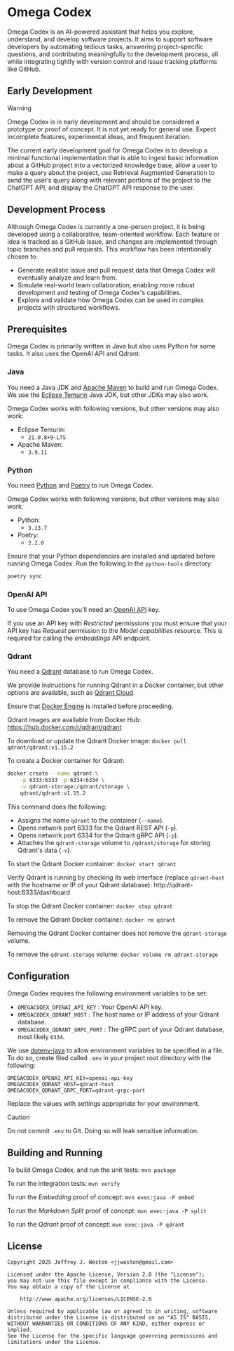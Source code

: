 # Omega Codex

Omega Codex is an AI-powered assistant that helps you explore, understand, and develop software projects.
It aims to support software developers by
automating tedious tasks,
answering project-specific questions, and
contributing meaningfully to the development process,
all while integrating tightly with version control and issue tracking platforms like GitHub.

## Early Development

> [!WARNING]
> Omega Codex is in early development and should be considered a prototype or proof of concept.
> It is not yet ready for general use.
> Expect incomplete features, experimental ideas, and frequent iteration.

The current early development goal for Omega Codex is to develop a minimal functional implementation
that is able to ingest basic information about a GitHub project into a vectorized knowledge base,
allow a user to make a query about the project,
use Retrieval Augmented Generation to send the user’s query
along with relevant portions of the project to the ChatGPT API,
and display the ChatGPT API response to the user.

## Development Process

Although Omega Codex is currently a one-person project,
it is being developed using a collaborative, team-oriented workflow.
Each feature or idea is tracked as a GitHub issue,
and changes are implemented through topic branches and pull requests.
This workflow has been intentionally chosen to:

- Generate realistic issue and pull request data that Omega Codex will eventually analyze and learn from.
- Simulate real-world team collaboration, enabling more robust development and testing of Omega Codex's capabilities.
- Explore and validate how Omega Codex can be used in complex projects with structured workflows.

## Prerequisites

Omega Codex is primarily written in Java but also uses Python for some tasks.
It also uses the OpenAI API and Qdrant.

### Java

You need a Java JDK and [Apache Maven](https://maven.apache.org/) to build and run Omega Codex.
We use the [Eclipse Temurin](https://adoptium.net/temurin/) Java JDK, but other JDKs may also work.

Omega Codex works with following versions, but other versions may also work:

- Eclipse Temurin:
  - `21.0.8+9-LTS`
- Apache Maven:
  - `3.9.11`

### Python

You need [Python](https://www.python.org/) and [Poetry](https://python-poetry.org/) to run Omega Codex.

Omega Codex works with following versions, but other versions may also work:

- Python:
    - `3.13.7`
- Poetry:
    - `2.2.0`

Ensure that your Python dependencies are installed and updated before running Omega Codex.
Run the following in the `python-tools` directory:

```bash
poetry sync
```

### OpenAI API

To use Omega Codex you'll need an [OpenAI API](https://openai.com/api/) key.

If you use an API key with *Restricted* permissions
you must ensure that your API key has *Request* permission to the *Model capabilities* resource.
This is required for calling the *embeddings* API endpoint.

### Qdrant

You need a [Qdrant](https://qdrant.tech/) database to run Omega Codex.

We provide instructions for running Qdrant in a Docker container, but other options are available,
such as [Qdrant Cloud](https://qdrant.tech/documentation/cloud-quickstart/).

Ensure that [Docker Engine](https://docs.docker.com/engine/install/) is installed before proceeding.

Qdrant images are available from Docker Hub: https://hub.docker.com/r/qdrant/qdrant

To download or update the Qdrant Docker image: `docker pull qdrant/qdrant:v1.15.2`

To create a Docker container for Qdrant:

```bash
docker create --name qdrant \
    -p 6333:6333 -p 6334:6334 \
    -v qdrant-storage:/qdrant/storage \
    qdrant/qdrant:v1.15.2
```

This command does the following:

* Assigns the name `qdrant` to the container (`--name`).
* Opens network port 6333 for the Qdrant REST API (`-p`).
* Opens network port 6334 for the Qdrant gRPC API (`-p`).
* Attaches the `qdrant-storage` volume to `/qdrant/storage` for storing Qdrant's data (`-v`).

To start the Qdrant Docker container: `docker start qdrant`

Verify Qdrant is running by checking its web interface
(replace `qdrant-host` with the hostname or IP of your Qdrant database):
http://qdrant-host:6333/dashboard

To stop the Qdrant Docker container: `docker stop qdrant`

To remove the Qdrant Docker container: `docker rm qdrant`

Removing the Qdrant Docker container does not remove the `qdrant-storage` volume.

To remove the `qdrant-storage` volume: `docker volume rm qdrant-storage`

## Configuration

Omega Codex requires the following environment variables to be set:

* `OMEGACODEX_OPENAI_API_KEY` : Your OpenAI API key.
* `OMEGACODEX_QDRANT_HOST` : The host name or IP address of your Qdrant database.
* `OMEGACODEX_QDRANT_GRPC_PORT` : The gRPC port of your Qdrant database, most likely `6334`.

We use [dotenv-java](https://github.com/cdimascio/dotenv-java)
to allow environment variables to be specified in a file.
To do so, create filed called `.env` in your project root directory with the following:

```env
OMEGACODEX_OPENAI_API_KEY=openai-api-key
OMEGACODEX_QDRANT_HOST=qdrant-host
OMEGACODEX_QDRANT_GRPC_PORT=qdrant-grpc-port
```

Replace the values with settings appropriate for your environment.

> [!CAUTION]
> Do not commit `.env` to Git.
> Doing so will leak sensitive information.

## Building and Running

To build Omega Codex, and run the unit tests: `mvn package`

To run the integration tests: `mvn verify`

To run the *Embedding* proof of concept: `mvn exec:java -P embed`

To run the *Markdown Split* proof of concept: `mvn exec:java -P split`

To run the *Qdrant* proof of concept: `mvn exec:java -P qdrant`

## License

```text
Copyright 2025 Jeffrey J. Weston <jjweston@gmail.com>

Licensed under the Apache License, Version 2.0 (the "License");
you may not use this file except in compliance with the License.
You may obtain a copy of the License at

    http://www.apache.org/licenses/LICENSE-2.0

Unless required by applicable law or agreed to in writing, software
distributed under the License is distributed on an "AS IS" BASIS,
WITHOUT WARRANTIES OR CONDITIONS OF ANY KIND, either express or implied.
See the License for the specific language governing permissions and
limitations under the License.
```
